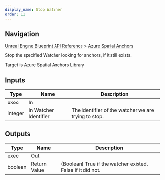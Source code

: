 ```yaml
---
display_name: Stop Watcher
order: 11
---
```

## Navigation

[Unreal Engine Blueprint API Reference](https://dev.epicgames.com/documentation/en-us/unreal-engine/BlueprintAPI) > [Azure Spatial Anchors](https://dev.epicgames.com/documentation/en-us/unreal-engine/BlueprintAPI/AzureSpatialAnchors)

Stop the specified Watcher looking for anchors, if it still exists.

Target is Azure Spatial Anchors Library

## Inputs

| Type | Name | Description |
| --- | --- | --- |
| exec | In |  |
| integer | In Watcher Identifier | The identifier of the watcher we are trying to stop. |

## Outputs

| Type | Name | Description |
| --- | --- | --- |
| exec | Out |  |
| boolean | Return Value | (Boolean) True if the watcher existed. False if it did not. |
